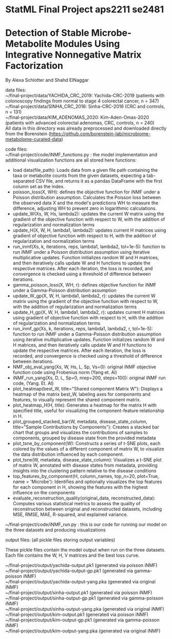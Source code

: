 # StatML Final Project aps2211 se2481
# Detection of Stable Microbe-Metabolite Modules Using Integrative Nonnegative Matrix Factorization  

By Alexa Schlotter and Shahd ElNaggar 


data files:  
~/final-project/data/YACHIDA_CRC_2019:  Yachida-CRC-2019 (patients with colonoscopy findings from normal to stage 4 colorectal cancer, n = 347)  
~/final-project/data/SINHA_CRC_2016: Sinha-CRC-2016 (CRC and controls, n = 131)  
~/final-project/data/KIM_ADENOMAS_2020: Kim-Aden-Omas-2020 (patients with advanced colorectal adenomas, CRC, controls, n = 240)  
All data in this directory was already preprocessed and downloaded directly from the Borenstein (https://github.com/borenstein-lab/microbiome-metabolome-curated-data)  

code files:  
~/final-project/code/iNMF_functions.py : the model implementation and additional visualization functions are all stored here
functions:  
- load data(file_path): Loads data from a given file path containing the taxa or metabolite counts from the given datasets, expecting a tab-separated CSV file, and returns it as a pandas DataFrame with the first column set as the index.
- poisson_loss(X, WH): defines the objective function for iNMF under a Poisson distribution assumption. Calculates the Poisson loss between the observed data X and the model's predictions WH to measure the difference, adjusting WH to prevent zero in logarithmic calculations.
- update_W(Xs, W, Hs, lambda2): updates the current W matrix using the gradient of the objective function with respect to W, with the addition of regularization and normalization terms
- update_H(X, W, H, lambda1, lambda2): updates current H matrices using gradient of objective function with respect to H, with the addition of regularization and normalization terms
- run_inmf(Xs, k, iterations, reps, lambda1, lambda2, tol=1e-5): function to run iNMF under a Poisson distribution assumption using iterative multiplicative updates. Function initializes random W and H matrices, and then iteratively calls update W and H functions to update the respective matrices. After each iteration, the loss is recorded, and convergence is checked using a threshold of difference between iterations. 
- gamma_poisson_loss(X, WH, r): defines objective function for iNMF under a Gamma-Poisson distribution assumption 
- update_W_gp(X, W, H, lambda1, lambda2, r): updates the current W matrix using the gradient of the objective function with respect to W, with the addition of regularization and normalization terms
- update_H_gp(X, W, H, lambda1, lambda2, r): updates current H matrices using gradient of objective function with respect to H, with the addition of regularization and normalization terms
- run_inmf_gp(Xs, k, iterations, reps, lambda1, lambda2, r, tol=1e-5): function to run iNMF under a Gamma-Poisson distribution assumption using iterative multiplicative updates. Function initializes random W and H matrices, and then iteratively calls update W and H functions to update the respective matrices. After each iteration, the loss is recorded, and convergence is checked using a threshold of difference between iterations.
- NMF_obj_eval_yang(Xs, W, Hs, L, Sp, Vs=0): original iNMF objective function code using Frobenius norm (Yang et. Al)
- iNMF_run_yang(Xs, D, L, Sp=0, nrep=200, steps=100): original iNMF run code, (Yang. Et. Al)
- plot_heatmap(best_W, title="Shared component Matrix W"): Displays a heatmap of the matrix best_W, labeling axes for components and features, to visually represent the shared component matrix.
- plot_heatmap_H(H, title): Generates a heatmap for the matrix H with specified title, useful for visualizing the component-feature relationship in H.
- plot_grouped_stacked_bar(W, metadata, disease_state_column, title="Sample Contributions by Components"): Creates a stacked bar chart that groups and visualizes the contributions of samples to components, grouped by disease state from the provided metadata
- plot_tsne_by_component(W): Constructs a series of t-SNE plots, each colored by the values of a different component of matrix W, to visualize the data distribution influenced by each component.
- plot_tsne(W, metadata, disease_state_column): Visualizes a t-SNE plot of matrix W, annotated with disease states from metadata, providing insights into the clustering pattern relative to the disease conditions
- top_features_by_component(H, column_names, top_n=20, plot=True, name = 'Microbe'): Identifies and optionally visualizes the top features for each component in H, showing the features with the highest influence on the components
- evaluate_reconstruction_quality(original_data, reconstructed_data): Computes various statistical metrics to assess the quality of reconstruction between original and reconstructed datasets, including MSE, RMSE, MAE, R-squared, and explained variance.  
	
~/final-project/code/iNMF_run.py : this is our code for running our model on the three datasets and producing visualizations 

output files: (all pickle files storing output variables)  

These pickle files contain the model output when run on the three datasets. Each file contains the W, H, V matrices and the best loss curve.  

~/final-project/output/yachida-output.pk1 (generated via poisson iNMF)  
~/final-project/output/yachida-output-gp.pk1 (generated via gamma-poisson iNMF)  
~/final-project/output/yachida-output-yang.pka (generated via original iNMF)  
~/final-project/output/sinha-output.pk1 (generated via poisson iNMF)  
~/final-project/output/sinha-output-gp.pk1 (generated via gamma-poisson iNMF)  
~/final-project/output/sinha-output-yang.pka (generated via original iNMF)  
~/final-project/output/kim-output.pk1 (generated via poisson iNMF)  
~/final-project/output/kim-output-gp.pk1 (generated via gamma-poisson iNMF)  
~/final-project/output/kim-output-yang.pka (generated via original iNMF)  
